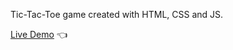 Tic-Tac-Toe game created with HTML, CSS and JS.

[Live Demo](https://williamyhg1.github.io/tic-tac-toe/) :point_left:

